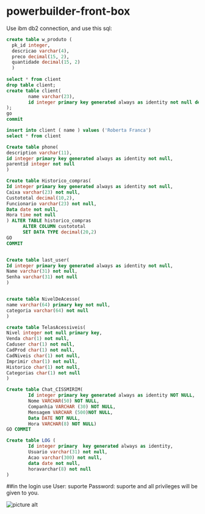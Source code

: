 # powerbuilder-front-box

Use ibm db2 connection, and use this sql:

```sql
create table w_produto (
  pk_id integer,
  descricao varchar(4),
  preco decimal(15, 2),
  quantidade decimal(15, 2)
  )
  
select * from client
drop table client;
create table client(
        name varchar(23),
        id integer primary key generated always as identity not null default 0
);
go
commit

insert into client ( name ) values ('Roberta Franca')
select * from client

Create table phone(
description varchar(11),
id integer primary key generated always as identity not null,
parentid integer not null
)

Create table Historico_compras(
Id integer primary key generated always as identity not null,
Caixa varchar(23) not null,
Custototal decimal(10,2),
Funcionario varchar(23) not null,
Data date not null,
Hora time not null
) ALTER TABLE historico_compras
      ALTER COLUMN custototal
      SET DATA TYPE decimal(20,2)
GO
COMMIT


Create table last_user(
Id integer primary key generated always as identity not null,    
Name varchar(31) not null,
Senha varchar(31) not null
)


create table NivelDeAcesso(
name varchar(64) primary key not null,
categoria varchar(64) not null
)

create table TelasAcessiveis(
Nivel integer not null primary key,
Venda char(1) not null,
Caduser char(1) not null,
CadProd char(1) not null,
CadNiveis char(1) not null,
Imprimir char(1) not null,
Historico char(1) not null,
Categorias char(1) not null
)

Create table Chat_CISSMIRIM(
        Id integer primary key generated always as identity NOT NULL,
        Nome VARCHAR(50) NOT NULL,
        Companhia VARCHAR (30) NOT NULL,
        Mensagem VARCHAR (500)NOT NULL,
        Data DATE NOT NULL,
        Hora VARCHAR(8) NOT NULL)
GO COMMIT

Create table LOG (
        Id integer primary  key generated always as identity,
        Usuario varchar(31) not null,
        Acao varchar(300) not null,
        data date not null,
        horavarchar(8) not null
)

```
##in the login use
User: suporte
Password: suporte
and all privileges will be given to you.

 ![picture alt](https://lh5.googleusercontent.com/a7zW6JoVhOCXht-9DVksWM3ZylhhcalyUk7Gjb7lL68c08gg0Lq3IGMOQbBCKl1mJkSMFAyVUPmocCo=w1301-h702-rw "FrontBoxLogin")
